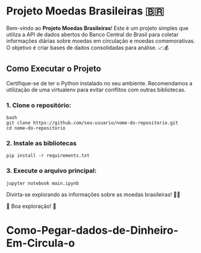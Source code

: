 # Projeto Moedas Brasileiras 🇧🇷

Bem-vindo ao **Projeto Moedas Brasileiras**! Este é um projeto simples que utiliza a API de dados abertos do Banco Central do Brasil para coletar informações diárias sobre moedas em circulação e moedas comemorativas. O objetivo é criar bases de dados consolidadas para análise. 📈💰

## Como Executar o Projeto

Certifique-se de ter o Python instalado no seu ambiente. Recomendamos a utilização de uma virtualenv para evitar conflitos com outras bibliotecas.

### 1. Clone o repositório:
```
bash
git clone https://github.com/seu-usuario/nome-do-repositorio.git
cd nome-do-repositorio 
```





### 2. Instale as bibliotecas

```
pip install -r requirements.txt
```


### 3. Execute o arquivo principal:

```
jupyter notebook main.ipynb
```


Divirta-se explorando as informações sobre as moedas brasileiras! 🚀💸

🌟 Boa exploração! 🌟
# Como-Pegar-dados-de-Dinheiro-Em-Circula-o
